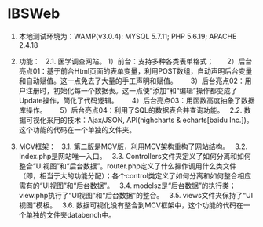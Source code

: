 # IBSWeb
1. 本地测试环境为：WAMP(v3.0.4): MYSQL 5.7.11; PHP 5.6.19; APACHE 2.4.18

2. 功能：
   2.1. 医学调查网站。
        1）前台：支持多种各类表单格式；
        2）后台亮点01：基于前台Html页面的表单变量，利用POST数组，自动声明后台变量和自动赋值。这一点免去了大量的手工声明和赋值。
        3）后台亮点02：用户注册时，初始化每一个数据表。这一点使“添加”和“编辑”操作都变成了Update操作，简化了代码逻辑。
        4）后台亮点03：用函数高度抽象了数据库操作。
        5）后台亮点04：利用了SQL的数据表合并查询功能。
   2.2. 数据可视化采用的技术：Ajax/JSON, API(highcharts & echarts[baidu Inc.])。这个功能的代码在一个单独的文件夹。
   
3. MCV框架：
   3.1. 第二版是MCV版，利用MCV架构重构了网站结构。
   3.2. Index.php是网站唯一入口。
   3.3. Controllers文件夹定义了如何分离和如何整合“UI视图”和“后台数据”。router.php定义了什么操作调用什么类文件（即，相当于大的功能分配）；各个control类定义了如何分离和如何整合相应需有的“UI视图”和“后台数据”。
   3.4. modelsz是“后台数据”的执行类；view.php执行了“UI视图”和“后台数据”的整合。
   3.5. views文件夹保持了“UI视图”模板。
   3.6. 数据可视化没有整合到MCV框架中，这个功能的代码在一个单独的文件夹databench中。
